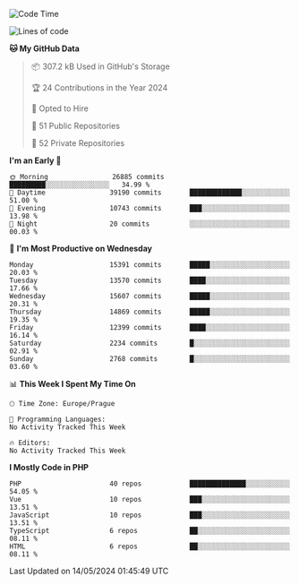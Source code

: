 <!--START_SECTION:waka-->
![Code Time](http://img.shields.io/badge/Code%20Time-1%2C583%20hrs%2058%20mins-blue)

![Lines of code](https://img.shields.io/badge/From%20Hello%20World%20I%27ve%20Written-24.3%20million%20lines%20of%20code-blue)

**🐱 My GitHub Data** 

> 📦 307.2 kB Used in GitHub's Storage 
 > 
> 🏆 24 Contributions in the Year 2024
 > 
> 💼 Opted to Hire
 > 
> 📜 51 Public Repositories 
 > 
> 🔑 52 Private Repositories 
 > 
**I'm an Early 🐤** 

```text
🌞 Morning                26885 commits       █████████░░░░░░░░░░░░░░░░   34.99 % 
🌆 Daytime                39190 commits       █████████████░░░░░░░░░░░░   51.00 % 
🌃 Evening                10743 commits       ███░░░░░░░░░░░░░░░░░░░░░░   13.98 % 
🌙 Night                  20 commits          ░░░░░░░░░░░░░░░░░░░░░░░░░   00.03 % 
```
📅 **I'm Most Productive on Wednesday** 

```text
Monday                   15391 commits       █████░░░░░░░░░░░░░░░░░░░░   20.03 % 
Tuesday                  13570 commits       ████░░░░░░░░░░░░░░░░░░░░░   17.66 % 
Wednesday                15607 commits       █████░░░░░░░░░░░░░░░░░░░░   20.31 % 
Thursday                 14869 commits       █████░░░░░░░░░░░░░░░░░░░░   19.35 % 
Friday                   12399 commits       ████░░░░░░░░░░░░░░░░░░░░░   16.14 % 
Saturday                 2234 commits        █░░░░░░░░░░░░░░░░░░░░░░░░   02.91 % 
Sunday                   2768 commits        █░░░░░░░░░░░░░░░░░░░░░░░░   03.60 % 
```


📊 **This Week I Spent My Time On** 

```text
🕑︎ Time Zone: Europe/Prague

💬 Programming Languages: 
No Activity Tracked This Week

🔥 Editors: 
No Activity Tracked This Week
```

**I Mostly Code in PHP** 

```text
PHP                      40 repos            ██████████████░░░░░░░░░░░   54.05 % 
Vue                      10 repos            ███░░░░░░░░░░░░░░░░░░░░░░   13.51 % 
JavaScript               10 repos            ███░░░░░░░░░░░░░░░░░░░░░░   13.51 % 
TypeScript               6 repos             ██░░░░░░░░░░░░░░░░░░░░░░░   08.11 % 
HTML                     6 repos             ██░░░░░░░░░░░░░░░░░░░░░░░   08.11 % 
```




 Last Updated on 14/05/2024 01:45:49 UTC
<!--END_SECTION:waka-->
<!--
**AlexKratky/AlexKratky** is a ✨ _special_ ✨ repository because its `README.md` (this file) appears on your GitHub profile.

Here are some ideas to get you started:

- 🔭 I’m currently working on ...
- 🌱 I’m currently learning ...
- 👯 I’m looking to collaborate on ...
- 🤔 I’m looking for help with ...
- 💬 Ask me about ...
- 📫 How to reach me: ...
- 😄 Pronouns: ...
- ⚡ Fun fact: ...
-->
